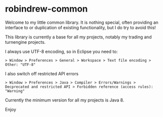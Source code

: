 # robindrew-common
Welcome to my little common library. It is nothing special, often providing an interface to or duplication
of existing functionality, but I do try to avoid this!

This library is currently a base for all my projects, notably my trading and turnengine projects.

I always use UTF-8 encoding, so in Eclipse you need to:

    > Window > Preferences > General > Workspace > Text file encoding > Other: "UTF-8"

I also switch off restricted API errors

    > Window > Preferences > Java > Compiler > Errors/Warnings > Decprecated and restricted API > Forbidden reference (access rules): "Warning"

Currently the minimum version for all my projects is Java 8.

Enjoy
